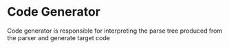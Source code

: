 # Code Generator

Code generator is responsible for interpreting the parse tree produced from the parser and generate target code
